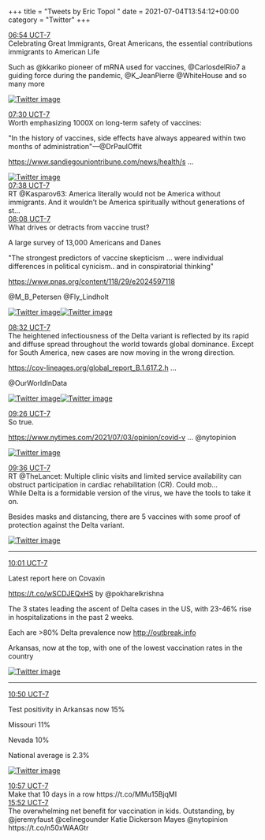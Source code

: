 +++
title = "Tweets by Eric Topol " 
date = 2021-07-04T13:54:12+00:00
category = "Twitter"
+++
<div class="tweet"> 
<div class="profile"> 
<a href="https://twitter.com/erictopol/status/1411684772779159561" target="_blank" rel="noreferer">06:54 UCT-7</a> 
</div> 
<div class="content"> 
Celebrating Great Immigrants, Great Americans, the essential contributions immigrants to American Life

Such as @kkariko pioneer of mRNA used for vaccines, @CarlosdelRio7 a guiding force during the pandemic, @K_JeanPierre @WhiteHouse and so many more </div> 
<a href="/twitter/erictopol/images/E5dOk2hVEAcyEDH.jpg"  ><img src="/twitter/erictopol/images/E5dOk2hVEAcyEDH.jpg" alt="Twitter image" ></img></a></div> 
<div class="tweet"> 
<div class="profile"> 
<a href="https://twitter.com/erictopol/status/1411693840767995905" target="_blank" rel="noreferer">07:30 UCT-7</a> 
</div> 
<div class="content"> 
Worth emphasizing 1000X on long-term safety of vaccines:

"In the history of vaccines, side effects have always appeared within two months of administration"—@DrPaulOffit 

<a href="https://www.sandiegouniontribune.com/news/health/story/2021-05-31/misinformation-remains-the-biggest-hurdle-as-vaccination-effort-turns-to-cash-incentives" target="_blank" rel="noreferer">https://www.sandiegouniontribune.com/news/health/s ...</a> 
 </div> 
<a href="/twitter/erictopol/images/E5dXVj-VIAI9yGk.jpg"  ><img src="/twitter/erictopol/images/E5dXVj-VIAI9yGk.jpg" alt="Twitter image" ></img></a></div> 
<div class="tweet"> 
<div class="profile"> 
<a href="https://twitter.com/erictopol/status/1411695941594226701" target="_blank" rel="noreferer">07:38 UCT-7</a> 
</div> 
<div class="content"> 
RT @Kasparov63: America literally would not be America without immigrants. And it wouldn’t be America spiritually without generations of st…</div> 
</div> 
<div class="tweet"> 
<div class="profile"> 
<a href="https://twitter.com/erictopol/status/1411703393035321345" target="_blank" rel="noreferer">08:08 UCT-7</a> 
</div> 
<div class="content"> 
What drives or detracts from vaccine trust? 

A large survey of 13,000 Americans and Danes

"The strongest predictors of vaccine skepticism ... were individual differences in political cynicism.. and in conspiratorial thinking"

<a href="https://www.pnas.org/content/118/29/e2024597118" target="_blank" rel="noreferer">https://www.pnas.org/content/118/29/e2024597118</a> 


@M_B_Petersen @Fly_Lindholt </div> 
<a href="/twitter/erictopol/images/E5dfkiXVkAELRuD.jpg"  ><img src="/twitter/erictopol/images/E5dfkiXVkAELRuD.jpg" alt="Twitter image" ></img></a><a href="/twitter/erictopol/images/E5dfnQzUUAYDSzt.jpg"  ><img src="/twitter/erictopol/images/E5dfnQzUUAYDSzt.jpg" alt="Twitter image" ></img></a></div> 
<div class="tweet"> 
<div class="profile"> 
<a href="https://twitter.com/erictopol/status/1411709433768398848" target="_blank" rel="noreferer">08:32 UCT-7</a> 
</div> 
<div class="content"> 
The heightened infectiousness of the Delta variant is reflected by its rapid and diffuse spread throughout the world towards global dominance. Except for South America, new cases are now moving in the wrong direction.

<a href="https://cov-lineages.org/global_report_B.1.617.2.html" target="_blank" rel="noreferer">https://cov-lineages.org/global_report_B.1.617.2.h ...</a> 


@OurWorldInData </div> 
<a href="/twitter/erictopol/images/E5dlMaNUYAUSYr6.jpg"  ><img src="/twitter/erictopol/images/E5dlMaNUYAUSYr6.jpg" alt="Twitter image" ></img></a><a href="/twitter/erictopol/images/E5dlWHXVEAEltci.jpg"  ><img src="/twitter/erictopol/images/E5dlWHXVEAEltci.jpg" alt="Twitter image" ></img></a></div> 
<div class="tweet"> 
<div class="profile"> 
<a href="https://twitter.com/erictopol/status/1411723141458448387" target="_blank" rel="noreferer">09:26 UCT-7</a> 
</div> 
<div class="content"> 
So true.

<a href="https://www.nytimes.com/2021/07/03/opinion/covid-vaccine-us-hesitancy.html" target="_blank" rel="noreferer">https://www.nytimes.com/2021/07/03/opinion/covid-v ...</a> 
 @nytopinion </div> 
<a href="/twitter/erictopol/images/E5dyoFSUUAEvBlT.png"  ><img src="/twitter/erictopol/images/E5dyoFSUUAEvBlT.png" alt="Twitter image" ></img></a></div> 
<div class="tweet"> 
<div class="profile"> 
<a href="https://twitter.com/erictopol/status/1411725660062556162" target="_blank" rel="noreferer">09:36 UCT-7</a> 
</div> 
<div class="content"> 
RT @TheLancet: Multiple clinic visits and limited service availability can obstruct participation in cardiac rehabilitation (CR). Could mob…</div> 
</div> 
<div class="thread"> 
<div class="thread-content"> 
While Delta is a formidable version of the virus, we have the tools to take it on.

Besides masks and distancing, there are 5 vaccines with some proof of protection against the Delta variant. </div> 
<a href="/twitter/erictopol/images/E5d5jiTUYAQC6o7.png"  ><img src="/twitter/erictopol/images/E5d5jiTUYAQC6o7.png" alt="Twitter image" ></img></a><hr><div class="profile"> 
<a href="https://twitter.com/erictopol/status/1411731945076056071" target="_blank" rel="noreferer">10:01 UCT-7</a> 
</div> 
<div class="content"> 
Latest report here on Covaxin

https://t.co/wSCDJEQxHS by @pokharelkrishna</div> 
</div> 
<div class="thread"> 
<div class="thread-content"> 
The 3 states leading the ascent of Delta cases in the US, with 23-46% rise in hospitalizations in the past 2 weeks.

Each are &gt;80% Delta prevalence now <a href="http://outbreak.info" target="_blank" rel="noreferer">http://outbreak.info</a> 


Arkansas, now at the top, with one of the lowest vaccination rates in the country </div> 
<a href="/twitter/erictopol/images/E5d_c6KVUAYuAto.jpg"  ><img src="/twitter/erictopol/images/E5d_c6KVUAYuAto.jpg" alt="Twitter image" ></img></a><hr><div class="profile"> 
<a href="https://twitter.com/erictopol/status/1411744255694061569" target="_blank" rel="noreferer">10:50 UCT-7</a> 
</div> 
<div class="content"> 
Test positivity in Arkansas now 15%

Missouri 11%

Nevada 10%

National average is 2.3% </div> 
<a href="/twitter/erictopol/images/E5eFd5FVkAQ4jT1.jpg"  ><img src="/twitter/erictopol/images/E5eFd5FVkAQ4jT1.jpg" alt="Twitter image" ></img></a></div> 
<div class="tweet"> 
<div class="profile"> 
<a href="https://twitter.com/erictopol/status/1411746049425698821" target="_blank" rel="noreferer">10:57 UCT-7</a> 
</div> 
<div class="content"> 
Make that 10 days in a row https://t.co/MMu15BjqMI</div> 
</div> 
<div class="tweet"> 
<div class="profile"> 
<a href="https://twitter.com/erictopol/status/1411820173464461312" target="_blank" rel="noreferer">15:52 UCT-7</a> 
</div> 
<div class="content"> 
The overwhelming net benefit for vaccination in kids.  Outstanding, by ⁦@jeremyfaust⁩ ⁦@celinegounder⁩ ⁦Katie Dickerson Mayes @nytopinion⁩  https://t.co/n50xWAAGtr</div> 
</div> 


